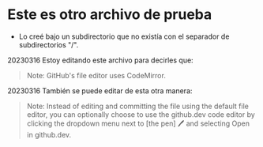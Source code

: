 # Este es otro archivo de prueba
- Lo creé bajo un subdirectorio que no existía con el separador de subdirectorios "/".

20230316
Estoy editando este archivo para decirles que:
>Note: GitHub's file editor uses CodeMirror.

20230316
También se puede editar de esta otra manera:
>Note: Instead of editing and committing the file using the default file editor, you can optionally choose to use the github.dev code editor by clicking the dropdown menu next to [the pen] :pen: and selecting Open in github.dev.